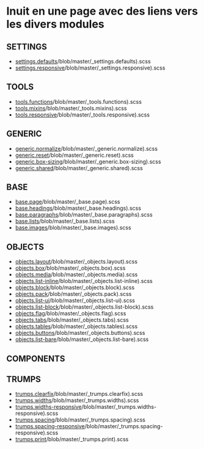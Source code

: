 Inuit en une page avec des liens vers les divers modules
========================================================

SETTINGS
--------
- [settings.defaults](https://github.com/inuitcss/settings.defaults)/blob/master/_settings.defaults).scss
- [settings.responsive](https://github.com/inuitcss/settings.responsive)/blob/master/_settings.responsive).scss

TOOLS
-----
- [tools.functions](https://github.com/inuitcss/tools.functions)/blob/master/_tools.functions).scss
- [tools.mixins](https://github.com/inuitcss/tools.mixins)/blob/master/_tools.mixins).scss
- [tools.responsive](https://github.com/inuitcss/tools.responsive)/blob/master/_tools.responsive).scss

GENERIC
-------
- [generic.normalize](https://github.com/inuitcss/generic.normalize)/blob/master/_generic.normalize).scss
- [generic.reset](https://github.com/inuitcss/generic.reset)/blob/master/_generic.reset).scss
- [generic.box-sizing](https://github.com/inuitcss/generic.box-sizing)/blob/master/_generic.box-sizing).scss
- [generic.shared](https://github.com/inuitcss/generic.shared)/blob/master/_generic.shared).scss

BASE
----
- [base.page](https://github.com/inuitcss/base.page)/blob/master/_base.page).scss
- [base.headings](https://github.com/inuitcss/base.headings)/blob/master/_base.headings).scss
- [base.paragraphs](https://github.com/inuitcss/base.paragraphs)/blob/master/_base.paragraphs).scss
- [base.lists](https://github.com/inuitcss/base.lists)/blob/master/_base.lists).scss
- [base.images](https://github.com/inuitcss/base.images)/blob/master/_base.images).scss

OBJECTS
-------
- [objects.layout](https://github.com/inuitcss/objects.layout)/blob/master/_objects.layout).scss
- [objects.box](https://github.com/inuitcss/objects.box)/blob/master/_objects.box).scss
- [objects.media](https://github.com/inuitcss/objects.media)/blob/master/_objects.media).scss
- [objects.list-inline](https://github.com/inuitcss/objects.list-inline)/blob/master/_objects.list-inline).scss
- [objects.block](https://github.com/inuitcss/objects.block)/blob/master/_objects.block).scss
- [objects.pack](https://github.com/inuitcss/objects.pack)/blob/master/_objects.pack).scss
- [objects.list-ui](https://github.com/inuitcss/objects.list-ui)/blob/master/_objects.list-ui).scss
- [objects.list-block](https://github.com/inuitcss/objects.list-block)/blob/master/_objects.list-block).scss
- [objects.flag](https://github.com/inuitcss/objects.flag)/blob/master/_objects.flag).scss
- [objects.tabs](https://github.com/inuitcss/objects.tabs)/blob/master/_objects.tabs).scss
- [objects.tables](https://github.com/inuitcss/objects.tables)/blob/master/_objects.tables).scss
- [objects.buttons](https://github.com/inuitcss/objects.buttons)/blob/master/_objects.buttons).scss
- [objects.list-bare](https://github.com/inuitcss/objects.list-bare)/blob/master/_objects.list-bare).scss

COMPONENTS
----------

TRUMPS
------
- [trumps.clearfix](https://github.com/inuitcss/trumps.clearfix)/blob/master/_trumps.clearfix).scss
- [trumps.widths](https://github.com/inuitcss/trumps.widths)/blob/master/_trumps.widths).scss
- [trumps.widths-responsive](https://github.com/inuitcss/trumps.widths-responsive)/blob/master/_trumps.widths-responsive).scss
- [trumps.spacing](https://github.com/inuitcss/trumps.spacing)/blob/master/_trumps.spacing).scss
- [trumps.spacing-responsive](https://github.com/inuitcss/trumps.spacing-responsive)/blob/master/_trumps.spacing-responsive).scss
- [trumps.print](https://github.com/inuitcss/trumps.print)/blob/master/_trumps.print).scss

